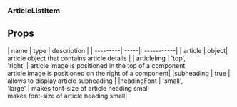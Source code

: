 ### ArticleListItem

## Props

| name     | type  | description |
| ---------|:-----|: -----------|
| article | object| article object that contains article details |
| articleImg | 'top', <br>'right' | article image is positioned in the top of a component <br> article image is positioned on the right of a component|
|subheading | true  | allows to display article subheading |
|headingFont | 'small', <br> 'large' | makes font-size of article heading small <br> makes font-size of article heading small|


